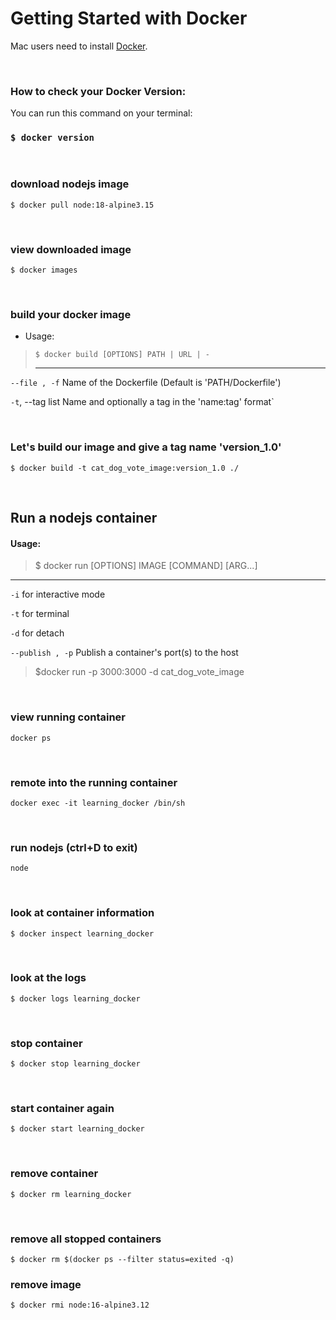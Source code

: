 # Getting Started with Docker

Mac users need to install [Docker](https://docs.docker.com/get-docker/).

<br>

### How to check your Docker Version:

You can run this command on your terminal:
### `$ docker version`

<br>


### download nodejs image
`$ docker pull node:18-alpine3.15`

<br>


### view downloaded image
`$ docker images`

<br>

### build your docker image
- Usage:

>`$ docker build [OPTIONS] PATH | URL | -` 
>
> ----------------------------------------------------
`--file , -f` Name of the Dockerfile (Default is 'PATH/Dockerfile')
 
`-t`, --tag list Name and optionally a tag in the 'name:tag' format`

<br>

### Let's build our image and give a tag name 'version_1.0'

`$ docker build -t cat_dog_vote_image:version_1.0 ./`

<br>

## Run a nodejs container

#### Usage:
> $ docker run [OPTIONS] IMAGE [COMMAND] [ARG...]
> 
----------------------------------------------------

`-i` for interactive mode
 
`-t` for terminal
 
`-d` for detach

`--publish , -p` Publish a container's port(s) to the host

>$docker run -p 3000:3000 -d cat_dog_vote_image 

<br>

### view running container
`docker ps`

<br>

### remote into the running container
`docker exec -it learning_docker /bin/sh`

<br>

### run nodejs (ctrl+D to exit)
`node`

<br>

### look at container information
`$ docker inspect learning_docker`

<br>


### look at the logs
`$ docker logs learning_docker`

<br>


### stop container
`$ docker stop learning_docker`

<br>


### start container again
`$ docker start learning_docker`

<br>


### remove container
`$ docker rm learning_docker`

<br>

### remove all stopped containers
`$ docker rm $(docker ps --filter status=exited -q)`

### remove image
`$ docker rmi node:16-alpine3.12`